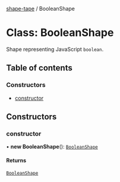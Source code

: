 [shape-tape](../index.md) / BooleanShape

# Class: BooleanShape

Shape representing JavaScript `boolean`.

## Table of contents

### Constructors

- [constructor](BooleanShape.md#constructor)

## Constructors

### constructor

• **new BooleanShape**(): [`BooleanShape`](BooleanShape.md)

#### Returns

[`BooleanShape`](BooleanShape.md)
